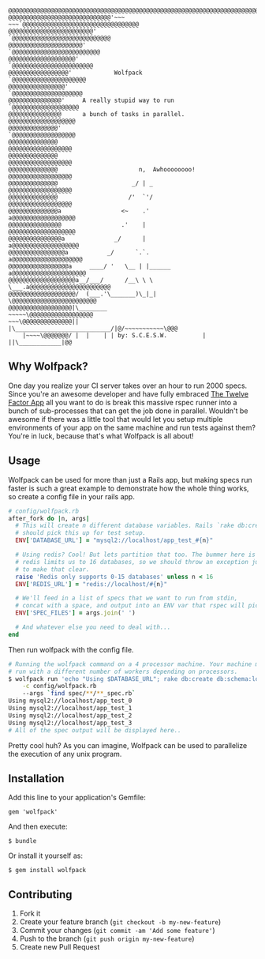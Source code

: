     @@@@@@@@@@@@@@@@@@@@@@@@@@@@@@@@@@@@@@@@@@@@@@@@@@@@@@@@@@@@@@@@@@@@@@@@@@@
    @@@@@@@@@@@@@@@@@@@@@@@@@@@@@'~~~     ~~~`@@@@@@@@@@@@@@@@@@@@@@@@@@@@@@@@@
    @@@@@@@@@@@@@@@@@@@@@@@@'                     `@@@@@@@@@@@@@@@@@@@@@@@@@@@@
    @@@@@@@@@@@@@@@@@@@@@'                           `@@@@@@@@@@@@@@@@@@@@@@@@@
    @@@@@@@@@@@@@@@@@@@'                               `@@@@@@@@@@@@@@@@@@@@@@@
    @@@@@@@@@@@@@@@@@'            Wolfpack               `@@@@@@@@@@@@@@@@@@@@@
    @@@@@@@@@@@@@@@@'                                     `@@@@@@@@@@@@@@@@@@@@
    @@@@@@@@@@@@@@@'     A really stupid way to run        `@@@@@@@@@@@@@@@@@@@
    @@@@@@@@@@@@@@@      a bunch of tasks in parallel.      @@@@@@@@@@@@@@@@@@@
    @@@@@@@@@@@@@@'                                         `@@@@@@@@@@@@@@@@@@
    @@@@@@@@@@@@@@                                           @@@@@@@@@@@@@@@@@@
    @@@@@@@@@@@@@@                                           @@@@@@@@@@@@@@@@@@
    @@@@@@@@@@@@@@                       n,  Awhoooooooo!    @@@@@@@@@@@@@@@@@@
    @@@@@@@@@@@@@@                     _/ | _                @@@@@@@@@@@@@@@@@@
    @@@@@@@@@@@@@@                    /'  `'/                @@@@@@@@@@@@@@@@@@
    @@@@@@@@@@@@@@a                 <~    .'                a@@@@@@@@@@@@@@@@@@
    @@@@@@@@@@@@@@@                 .'    |                 @@@@@@@@@@@@@@@@@@@
    @@@@@@@@@@@@@@@a              _/      |                a@@@@@@@@@@@@@@@@@@@
    @@@@@@@@@@@@@@@@a           _/      `.`.              a@@@@@@@@@@@@@@@@@@@@
    @@@@@@@@@@@@@@@@@a     ____/ '   \__ | |______       a@@@@@@@@@@@@@@@@@@@@@
    @@@@@@@@@@@@@@@@@@@a__/___/      /__\ \ \     \___.a@@@@@@@@@@@@@@@@@@@@@@@
    @@@@@@@@@@@@@@@@@@@/  (___.'\_______)\_|_|        \@@@@@@@@@@@@@@@@@@@@@@@@
    @@@@@@@@@@@@@@@@@@|\________                       ~~~~~\@@@@@@@@@@@@@@@@@@
    ~~~\@@@@@@@@@@@@@@||       |\___________________________/|@/~~~~~~~~~~~\@@@
        |~~~~\@@@@@@@/ |  |    | | by: S.C.E.S.W.          | ||\____________|@@

## Why Wolfpack?

One day you realize your CI server takes over an hour to run 2000 specs. Since you're an awesome developer and have fully embraced [The Twelve Factor App](http://12factor.net/) all you want to do is break this massive rspec runner into a bunch of sub-processes that can get the job done in parallel. Wouldn't be awesome if there was a little tool that would let you setup multiple environments of your app on the same machine and run tests against them? You're in luck, because that's what Wolfpack is all about!

## Usage

Wolfpack can be used for more than just a Rails app, but making specs run faster is such a great example to demonstrate how the whole thing works, so create a config file in your rails app.

```ruby
# config/wolfpack.rb
after_fork do |n, args|
  # This will create n different database variables. Rails `rake db:create db:schema:load`
  # should pick this up for test setup.
  ENV['DATABASE_URL'] = "mysql2://localhost/app_test_#{n}"

  # Using redis? Cool! But lets partition that too. The bummer here is that
  # redis limits us to 16 databases, so we should throw an exception just
  # to make that clear.
  raise 'Redis only supports 0-15 databases' unless n < 16
  ENV['REDIS_URL'] = "redis://localhost/#{n}"

  # We'll feed in a list of specs that we want to run from stdin,
  # concat with a space, and output into an ENV var that rspec will pick up.
  ENV['SPEC_FILES'] = args.join(' ')

  # And whatever else you need to deal with...
end
```

Then run wolfpack with the config file.

```sh
# Running the wolfpack command on a 4 processor machine. Your machine might 
# run with a different number of workers depending on processors.
$ wolfpack run 'echo "Using $DATABASE_URL"; rake db:create db:schema:load; rspec $SPEC_FILES;' \
    -c config/wolfpack.rb
    --args `find spec/**/**_spec.rb`
Using mysql2://localhost/app_test_0
Using mysql2://localhost/app_test_1
Using mysql2://localhost/app_test_2
Using mysql2://localhost/app_test_3
# All of the spec output will be displayed here..
```

Pretty cool huh? As you can imagine, Wolfpack can be used to parallelize the execution of any unix program.

## Installation

Add this line to your application's Gemfile:

    gem 'wolfpack'

And then execute:

    $ bundle

Or install it yourself as:

    $ gem install wolfpack

## Contributing

1. Fork it
2. Create your feature branch (`git checkout -b my-new-feature`)
3. Commit your changes (`git commit -am 'Add some feature'`)
4. Push to the branch (`git push origin my-new-feature`)
5. Create new Pull Request
